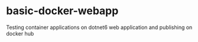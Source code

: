 # basic-docker-webapp
Testing container applications on dotnet6 web application and publishing on docker hub
